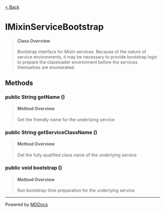[< Back](../README.md)
# IMixinServiceBootstrap #
>#### Class Overview ####
>Bootstrap interface for Mixin services. Because of the nature of service
 environments, it may be necessary to provide bootstrap logic to prepare
 the classloader environment before the services themselves are enumerated.
## Methods ##
### public String getName () ###
>#### Method Overview ####
>Get the friendly name for the underlying service
>
### public String getServiceClassName () ###
>#### Method Overview ####
>Get the fully qualified class name of the underlying service
>
### public void bootstrap () ###
>#### Method Overview ####
>Run bootstrap-time preparation for the underlying service
>

---
Powered by [MDDocs](https://github.com/VRCube/MDDocs)